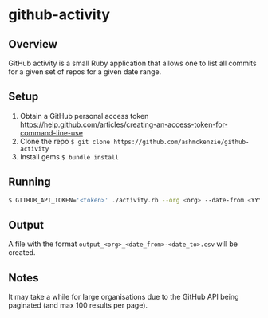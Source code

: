 # github-activity

## Overview

GitHub activity is a small Ruby application that allows one to list all commits for a given set of repos for a given date range.

## Setup

1. Obtain a GitHub personal access token https://help.github.com/articles/creating-an-access-token-for-command-line-use
2. Clone the repo
`$ git clone https://github.com/ashmckenzie/github-activity`
3. Install gems
`$ bundle install`

## Running

```bash
$ GITHUB_API_TOKEN='<token>' ./activity.rb --org <org> --date-from <YYYY-MM-DD> --date-to <YYYY-MM-DD>
```

## Output

A file with the format `output_<org>_<date_from>-<date_to>.csv` will be created.

## Notes

It may take a while for large organisations due to the GitHub API being paginated (and max 100 results per page).
